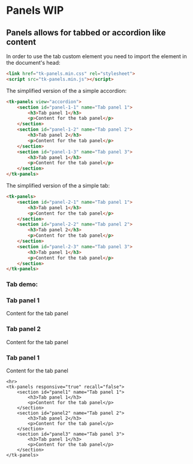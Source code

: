 # Panels WIP

## Panels allows for tabbed or accordion like content

In order to use the tab custom element you need to import the element in the document's head:
```html
<link href="tk-panels.min.css" rel="stylesheet">
<script src="tk-panels.min.js"></script>
```

The simplified version of the a simple accordion:
```html
<tk-panels view="accordion">
	<section id="panel-1-1" name="Tab panel 1">
		<h3>Tab panel 1</h3>
		<p>Content for the tab panel</p>
	</section>
	<section id="panel-1-2" name="Tab panel 2">
		<h3>Tab panel 2</h3>
		<p>Content for the tab panel</p>
	</section>
	<section id="panel-1-3" name="Tab panel 3">
		<h3>Tab panel 1</h3>
		<p>Content for the tab panel</p>
	</section>
</tk-panels>
```

The simplified version of the a simple tab:
```html
<tk-panels>
	<section id="panel-2-1" name="Tab panel 1">
		<h3>Tab panel 1</h3>
		<p>Content for the tab panel</p>
	</section>
	<section id="panel-2-2" name="Tab panel 2">
		<h3>Tab panel 2</h3>
		<p>Content for the tab panel</p>
	</section>
	<section id="panel-2-3" name="Tab panel 3">
		<h3>Tab panel 1</h3>
		<p>Content for the tab panel</p>
	</section>
</tk-panels>
```
### Tab demo:


<div class="mermaid">
	<tk-panels view="accordion" recall="false">
		<section id="panel1" name="Tab panel 1">
			<h3>Tab panel 1</h3>
			<p>Content for the tab panel</p>
		</section>
		<section id="panel2" name="Tab panel 2">
			<h3>Tab panel 2</h3>
			<p>Content for the tab panel</p>
		</section>
		<section id="panel3" name="Tab panel 3">
			<h3>Tab panel 1</h3>
			<p>Content for the tab panel</p>
		</section>
	</tk-panels>

	<hr>
	<tk-panels responsive="true" recall="false">
		<section id="panel1" name="Tab panel 1">
			<h3>Tab panel 1</h3>
			<p>Content for the tab panel</p>
		</section>
		<section id="panel2" name="Tab panel 2">
			<h3>Tab panel 2</h3>
			<p>Content for the tab panel</p>
		</section>
		<section id="panel3" name="Tab panel 3">
			<h3>Tab panel 1</h3>
			<p>Content for the tab panel</p>
		</section>
	</tk-panels>
</div>